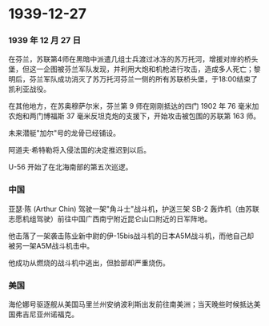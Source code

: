 # 1939-12-27

### 1939 年 12 月 27 日

在芬兰，苏联第4师在黑暗中派遣几组士兵渡过冰冻的苏万托河，增援对岸的桥头堡，但这一企图被芬兰军队发现，并利用大炮和机枪进行攻击，造成多人死亡；黎明后，芬兰军队成功消灭了苏万托河芬兰一侧的所有苏联桥头堡，于18:00结束了凯利亚战役。

在其他地方，在苏奥穆萨尔米，芬兰第 9 师在刚刚抵达的四门 1902 年 76
毫米加农炮和两门博福斯 37 毫米反坦克炮的支援下，开始攻击被包围的苏联第
163 师。

未来潜艇"加尔"号的龙骨已经铺设。

阿道夫·希特勒将入侵法国的决定推迟到以后。

U-56 开始了在北海南部的第五次巡逻。

### 中国

亚瑟·陈 (Arthur Chin) 驾驶一架"角斗士"战斗机，护送三架 SB-2
轰炸机（由苏联志愿机组驾驶）前往中国广西南宁附近昆仑山口附近的日军阵地。

他击落了一架袭击陈业新中尉的伊-15bis战斗机的日本A5M战斗机，而他自己却被另一架A5M战斗机击中。

他成功从燃烧的战斗机中逃出，但脸部却严重烧伤。

### 美国

海伦娜号驱逐舰从美国马里兰州安纳波利斯出发前往南美洲；当天晚些时候抵达美国弗吉尼亚州诺福克。